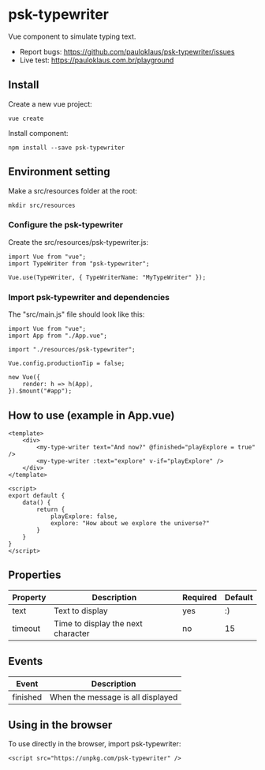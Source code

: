 # psk-typewriter

Vue component to simulate typing text.

* Report bugs: https://github.com/pauloklaus/psk-typewriter/issues
* Live test: https://pauloklaus.com.br/playground

## Install

Create a new vue project:
```
vue create
```

Install component:
```
npm install --save psk-typewriter
```

## Environment setting

Make a src/resources folder at the root:
```
mkdir src/resources
```

### Configure the psk-typewriter

Create the src/resources/psk-typewriter.js:
```
import Vue from "vue";
import TypeWriter from "psk-typewriter";

Vue.use(TypeWriter, { TypeWriterName: "MyTypeWriter" });
```

### Import psk-typewriter and dependencies

The "src/main.js" file should look like this:
```
import Vue from "vue";
import App from "./App.vue";

import "./resources/psk-typewriter";

Vue.config.productionTip = false;

new Vue({
    render: h => h(App),
}).$mount("#app");

```

## How to use (example in App.vue)
```
<template>
    <div>
        <my-type-writer text="And now?" @finished="playExplore = true" />
        <my-type-writer :text="explore" v-if="playExplore" />
    </div>
</template>

<script>
export default {
    data() {
        return {
            playExplore: false,
            explore: "How about we explore the universe?"
        }
    }
}
</script>
```

## Properties

Property | Description | Required | Default
-|-|-|-
text | Text to display | yes | :)
timeout | Time to display the next character | no | 15

## Events

Event | Description
-|-
finished | When the message is all displayed

## Using in the browser

To use directly in the browser, import psk-typewriter:
```
<script src="https://unpkg.com/psk-typewriter" />
```
